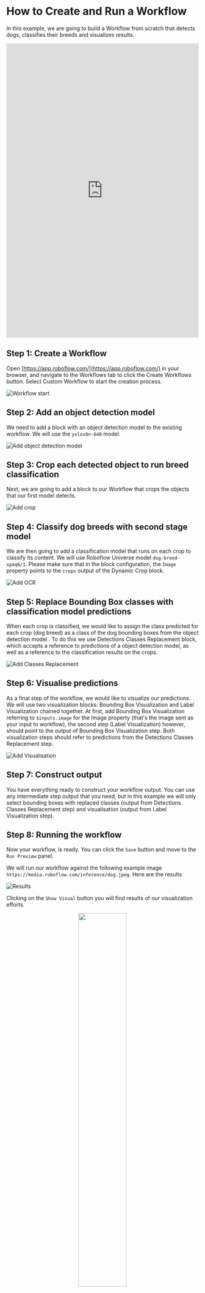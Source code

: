 # How to Create and Run a Workflow

In this example, we are going to build a Workflow from scratch that detects dogs, classifies their breeds and
visualizes results.

<div style="height: 768px;"><iframe src="https://app.roboflow.com/workflows/embed/eyJhbGciOiJIUzI1NiIsInR5cCI6IkpXVCJ9.eyJ3b3JrZmxvd0lkIjoieWRacWhRRkhqbTRaZUpkYlVCeW4iLCJ3b3Jrc3BhY2VJZCI6IkppUUdZcmR1WXFMOGM5alRNZ29RIiwidXNlcklkIjoiUjd3NWh0RFNDeU5teW4zOXIzbWJrS0ltYndyMSIsImlhdCI6MTcyNTQ4NDg5Mn0.fWL3rYMl8Bj9Oy1e9xpvy0FqLgPBEALldHBRVJsSkUU" loading="lazy" title="Roboflow Workflow for Create And Run Example" style="width: 100%; height: 100%; min-height: 400px; border: none;"></iframe></div>

## Step 1: Create a Workflow

Open [https://app.roboflow.com/](https://app.roboflow.com/) in your browser, and navigate to the Workflows tab to click 
the Create Workflows button. Select Custom Workflow to start the creation process.

![Workflow start](https://media.roboflow.com/inference/getting_started_workflows.png)


## Step 2: Add an object detection model
We need to add a block with an object detection model to the existing workflow. We will use the `yolov8n-640` model.

![Add object detection model](https://media.roboflow.com/inference/adding_object_detection_model.png)

## Step 3: Crop each detected object to run breed classification

Next, we are going to add a block to our Workflow that crops the objects that our first model detects.

![Add crop](https://media.roboflow.com/inference/adding_crop.png)

## Step 4: Classify dog breeds with second stage model

We are then going to add a classification model that runs on each crop to classify its content. We will use
Roboflow Universe model `dog-breed-xpaq6/1`. Please make sure that in the block configuration, the `Image` property
points to the `crops` output of the  Dynamic Crop block.


![Add OCR](https://media.roboflow.com/inference/adding_secondary_model.png)

## Step 5: Replace Bounding Box classes with classification model predictions

When each crop is classified, we would like to assign the class predicted for each crop (dog breed) as a class 
of the dog bounding boxes from the object detection model . To do this we use Detections Classes Replacement block, 
which accepts a reference to predictions of a object detection model, as well as a reference to the classification 
results on the crops.

![Add Classes Replacement](https://media.roboflow.com/inference/detections_classes_replacement.png)


## Step 6: Visualise predictions

As a final step of the workflow, we would like to visualize our predictions. We will use two 
visualization blocks: Bounding Box Visualization and Label Visualization chained together.
At first, add Bounding Box Visualization referring to `$inputs.image` for the Image property (that's the
image sent as your input to workflow), the second step (Label Visualization) however, should point to 
the output of Bounding Box Visualization step. Both visualization steps should refer to predictions 
from the Detections Classes Replacement step.

![Add Visualisation](https://media.roboflow.com/inference/adding_visualization.png)

## Step 7: Construct output
You have everything ready to construct your workflow output. You can use any intermediate step output that you
need, but in this example we will only select bounding boxes with replaced classes (output from Detections 
Classes Replacement step) and visualisation (output from Label Visualization step).


## Step 8: Running the workflow
Now your workflow, is ready. You can click the `Save` button and move to the `Run Preview` panel.

We will run our workflow against the following example image `https://media.roboflow.com/inference/dog.jpeg`.
Here are the results

![Results](https://media.roboflow.com/inference/workflow_preview.png)

Clicking on the `Show Visual` button you will find results of our visualization efforts.
<center><img src="https://media.roboflow.com/inference/workflow_visualisation_result.png" width="50%"/></center>


## Different ways of running your workflow
Your workflow is now saved on the Roboflow Platform. This means you can run it in multiple different ways, including:

- HTTP request to Roboflow Hosted API

- HTTP request to your local instance of `inference server`

- on video

To see code snippets, click the `Deploy Workflow` button:
<center><img src="https://media.roboflow.com/inference/deploy_workflow.png" width="50%"/></center>

## Workflow definition for quick reproduction

To make it easier to reproduce the workflow, below you can find a workflow definition you can copy-paste to UI editor.

??? Tip "Workflow definition"
    
    ```json
    {
      "version": "1.0",
      "inputs": [
        {
          "type": "InferenceImage",
          "name": "image"
        }
      ],
      "steps": [
        {
          "type": "roboflow_core/roboflow_object_detection_model@v1",
          "name": "model",
          "images": "$inputs.image",
          "model_id": "yolov8n-640"
        },
        {
          "type": "roboflow_core/dynamic_crop@v1",
          "name": "dynamic_crop",
          "images": "$inputs.image",
          "predictions": "$steps.model.predictions"
        },
        {
          "type": "roboflow_core/roboflow_classification_model@v1",
          "name": "model_1",
          "images": "$steps.dynamic_crop.crops",
          "model_id": "dog-breed-xpaq6/1"
        },
        {
          "type": "roboflow_core/detections_classes_replacement@v1",
          "name": "detections_classes_replacement",
          "object_detection_predictions": "$steps.model.predictions",
          "classification_predictions": "$steps.model_1.predictions"
        },
        {
          "type": "roboflow_core/bounding_box_visualization@v1",
          "name": "bounding_box_visualization",
          "predictions": "$steps.detections_classes_replacement.predictions",
          "image": "$inputs.image"
        },
        {
          "type": "roboflow_core/label_visualization@v1",
          "name": "label_visualization",
          "predictions": "$steps.detections_classes_replacement.predictions",
          "image": "$steps.bounding_box_visualization.image"
        }
      ],
      "outputs": [
        {
          "type": "JsonField",
          "name": "detections",
          "coordinates_system": "own",
          "selector": "$steps.detections_classes_replacement.predictions"
        },
        {
          "type": "JsonField",
          "name": "visualisation",
          "coordinates_system": "own",
          "selector": "$steps.label_visualization.image"
        }
      ]
    }
    ```


## Next Steps

Now that you have created and run your first workflow, you can explore our other supported blocks and create a more complex workflow.

Refer to our [Supported Blocks](/workflows/blocks/) documentation to learn more about what blocks are supported.
We also recommend reading the [Understanding workflows](/workflows/understanding/) page.
